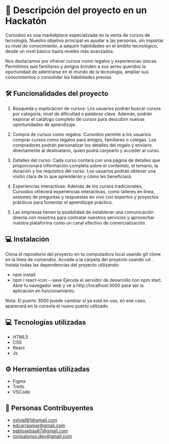 # 📣 Descripción del proyecto en un Hackatón

Cursodoo es una marketplace especializada en la venta de cursos de tecnología. Nuestro objetivo principal es ayudar a las personas, sin importar su nivel de conocimiento, a adquirir habilidades en el ámbito tecnológico, desde un nivel básico hasta niveles más avanzados.

Nos destacamos por ofrecer cursos como regalos y experiencias únicas. Permitimos que familiares y amigos brinden a sus seres queridos la oportunidad de adentrarse en el mundo de la tecnología, ampliar sus conocimientos o consolidar las habilidades previas.

## 🛠️ Funcionalidades del proyecto

1. Búsqueda y exploración de cursos: Los usuarios podrán buscar cursos por categoría, nivel de dificultad o palabras clave. Además, podrán explorar el catálogo completo de cursos para descubrir nuevas oportunidades de aprendizaje.

2. Compra de cursos como regalos: Cursodoo permite a los usuarios comprar cursos como regalos para amigos, familiares o colegas. Los compradores podrán personalizar los detalles del regalo y enviarlo directamente al destinatario, quien podrá canjearlo y acceder al curso.

3. Detalles del curso: Cada curso contará con una página de detalles que proporcionará información completa sobre el contenido, el temario, la duración y los requisitos del curso. Los usuarios podrán obtener una visión clara de lo que aprenderán y cómo les beneficiará.

4. Experiencias interactivas: Además de los cursos tradicionales, Cursodoo ofrecerá experiencias interactivas, como talleres en línea, sesiones de preguntas y respuestas en vivo con expertos y proyectos prácticos para fomentar el aprendizaje práctico.

5. Las empresas tienen la posibilidad de establecer una comunicación directa con nosotros para contratar nuestros servicios y aprovechar nuestra plataforma como un canal efectivo de comercialización.
   
## 💻 Instalación

Clona el repositorio del proyecto en tu computadora local usando git clone <url-del-repositorio> en la línea de comandos.
Accede a la carpeta del proyecto usando cd <nombre-del-proyecto>.
Instala todas las dependencias del proyecto utilizando:
 - npm install
 - npm i react-icon --save
Ejecuta el servidor de desarrollo con npm start.
Abre tu navegador web y ve a http://localhost:3000 para ver la aplicación en funcionamiento.

Nota: El puerto 3000 puede cambiar si ya está en uso, en ese caso, aparecerá en la consola el nuevo puerto utilizado.


## 💻 Tecnologías utilizadas

- HTML5
- CSS
- React
- Js

## ⚙ Herramientas utilizadas

- Figma
- Trello
- VSCode

## 👥 Personas Contribuyentes

- sylviall81@gmail.com
- edcarrasmar@gmail.com
- pablosebas87@gmail.com
- rocioalonso.dev@gmail.com
